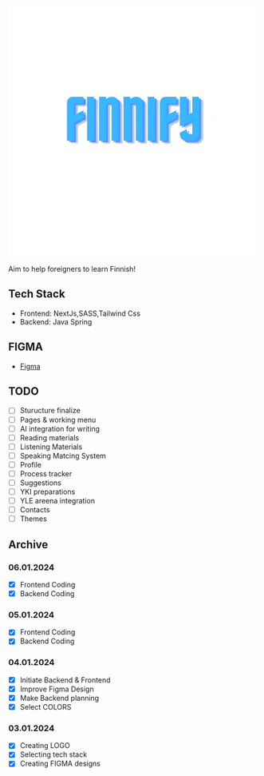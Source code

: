 ![Finnify Logo](logo_without_bg.png)

Aim to help foreigners to learn Finnish!

## Tech Stack

- Frontend: NextJs,SASS,Tailwind Css
- Backend: Java Spring

## FIGMA

- [Figma](https://www.figma.com/file/2SpQhn5ISAlc7UVueCsRbv/FInnify?type=design&node-id=0%3A1&mode=design&t=S0sSVLzewjDXLpMo-1)

## TODO

- [ ] Sturucture finalize
- [ ] Pages & working menu
- [ ] AI integration for  writing
- [ ] Reading materials
- [ ] Listening Materials
- [ ] Speaking Matcing System
- [ ] Profile
- [ ] Process tracker
- [ ] Suggestions
- [ ] YKI preparations
- [ ] YLE areena integration
- [ ] Contacts
- [ ] Themes

## Archive

### 06.01.2024

- [X] Frontend Coding
- [X] Backend Coding

### 05.01.2024

- [x] Frontend Coding
- [x] Backend Coding

### 04.01.2024

- [x] Initiate Backend & Frontend
- [X] Improve Figma Design
- [X] Make Backend planning
- [x] Select COLORS

### 03.01.2024

- [x] Creating LOGO
- [x] Selecting tech stack
- [x] Creating FIGMA designs

